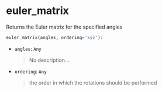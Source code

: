 # <a id="McUtils.Numputils.EulerSystem.euler_matrix">euler_matrix</a>

Returns the Euler matrix for the specified angles

```python
euler_matrix(angles, ordering='xyz'): 
```

- `angles`: `Any`
    >No description...
- `ordering`: `Any`
    >the order in which the rotations should be performed



